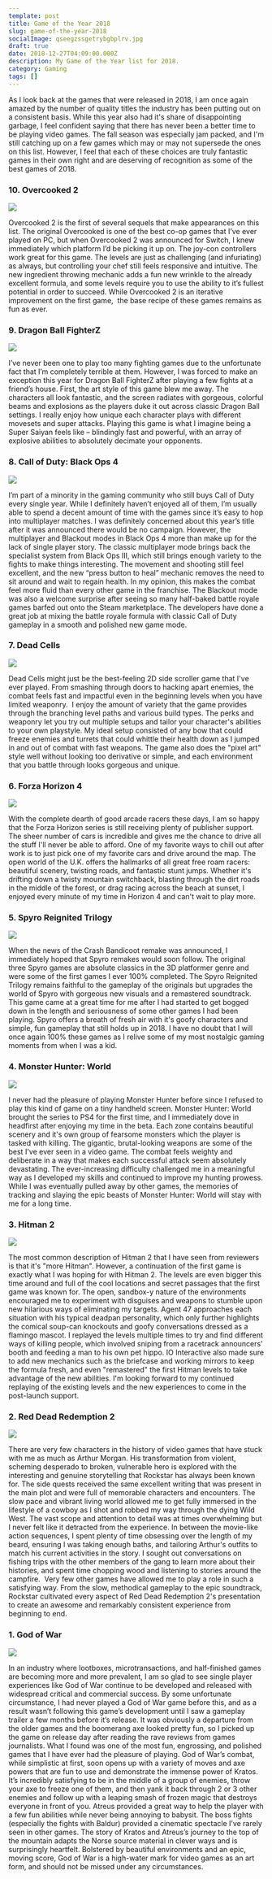 ```yaml
---
template: post
title: Game of the Year 2018
slug: game-of-the-year-2018
socialImage: qseegzssgetrybgbplrv.jpg
draft: true
date: 2018-12-27T04:09:00.000Z
description: My Game of the Year list for 2018.
category: Gaming
tags: []
---
```

As I look back at the games that were released in 2018, I am once again amazed by the number of quality titles the industry has been putting out on a consistent basis. While this year also had it's share of disappointing garbage, I feel confident saying that there has never been a better time to be playing video games. The fall season was especially jam packed, and I'm still catching up on a few games which may or may not supersede the ones on this list. However, I feel that each of these choices are truly fantastic games in their own right and are deserving of recognition as some of the best games of 2018.

### 10. Overcooked 2

![](exkc7arqthllre1ndmwe.jpg)

Overcooked 2 is the first of several sequels that make appearances on this list. The original Overcooked is one of the best co-op games that I’ve ever played on PC, but when Overcooked 2 was announced for Switch, I knew immediately which platform I’d be picking it up on. The joy-con controllers work great for this game. The levels are just as challenging (and infuriating) as always, but controlling your chef still feels responsive and intuitive. The new ingredient throwing mechanic adds a fun new wrinkle to the already excellent formula, and some levels require you to use the ability to it’s fullest potential in order to succeed. While Overcooked 2 is an iterative improvement on the first game,  the base recipe of these games remains as fun as ever.

### 9. Dragon Ball FighterZ

![](serpe4nefmeivhnmfb1h.jpg)

I’ve never been one to play too many fighting games due to the unfortunate fact that I’m completely terrible at them. However, I was forced to make an exception this year for Dragon Ball FighterZ after playing a few fights at a friend’s house. First, the art style of this game blew me away. The characters all look fantastic, and the screen radiates with gorgeous, colorful beams and explosions as the players duke it out across classic Dragon Ball settings. I really enjoy how unique each character plays with different movesets and super attacks. Playing this game is what I imagine being a Super Saiyan feels like – blindingly fast and powerful, with an array of explosive abilities to absolutely decimate your opponents.

### 8. Call of Duty: Black Ops 4

![](zz3shb5i0awagmgyrgwi.jpg)

I’m part of a minority in the gaming community who still buys Call of Duty every single year. While I definitely haven’t enjoyed all of them, I’m usually able to spend a decent amount of time with the games since it’s easy to hop into multiplayer matches. I was definitely concerned about this year’s title after it was announced there would be no campaign. However, the multiplayer and Blackout modes in Black Ops 4 more than make up for the lack of single player story. The classic multiplayer mode brings back the specialist system from Black Ops III, which still brings enough variety to the fights to make things interesting. The movement and shooting still feel excellent, and the new “press button to heal” mechanic removes the need to sit around and wait to regain health. In my opinion, this makes the combat feel more fluid than every other game in the franchise. The Blackout mode was also a welcome surprise after seeing so many half-baked battle royale games barfed out onto the Steam marketplace. The developers have done a great job at mixing the battle royale formula with classic Call of Duty gameplay in a smooth and polished new game mode.

### 7. Dead Cells

![](256b98bb_9570173.png)

Dead Cells might just be the best-feeling 2D side scroller game that I've ever played. From smashing through doors to hacking apart enemies, the combat feels fast and impactful even in the beginning levels when you have limited weaponry.  I enjoy the amount of variety that the game provides through the branching level paths and various build types. The perks and weaponry let you try out multiple setups and tailor your character's abilities to your own playstyle. My ideal setup consisted of any bow that could freeze enemies and turrets that could whittle their health down as I jumped in and out of combat with fast weapons. The game also does the "pixel art" style well without looking too derivative or simple, and each environment that you battle through looks gorgeous and unique.

### 6. Forza Horizon 4

![](oc8nd9gqtyoobhe4j6ht.jpg)

With the complete dearth of good arcade racers these days, I am so happy that the Forza Horizon series is still receiving plenty of publisher support. The sheer number of cars is incredible and gives me the chance to drive all the stuff I'll never be able to afford. One of my favorite ways to chill out after work is to just pick one of my favorite cars and drive around the map. The open world of the U.K. offers the hallmarks of all great free roam racers: beautiful scenery, twisting roads, and fantastic stunt jumps. Whether it's drifting down a twisty mountain switchback, blasting through the dirt roads in the middle of the forest, or drag racing across the beach at sunset, I enjoyed every minute of my time in Horizon 4 and can't wait to play more.

### 5. Spyro Reignited Trilogy

![](mfrv8h6go7aagg7ulzgi.jpg)

When the news of the Crash Bandicoot remake was announced, I immediately hoped that Spyro remakes would soon follow. The original three Spyro games are absolute classics in the 3D platformer genre and were some of the first games I ever 100% completed. The Spyro Reignited Trilogy remains faithful to the gameplay of the originals but upgrades the world of Spyro with gorgeous new visuals and a remastered soundtrack. This game came at a great time for me after I had started to get bogged down in the length and seriousness of some other games I had been playing. Spyro offers a breath of fresh air with it's goofy characters and simple, fun gameplay that still holds up in 2018. I have no doubt that I will once again 100% these games as I relive some of my most nostalgic gaming moments from when I was a kid.

### 4. Monster Hunter: World

![](wildlands_waste_screen_010_1502984997.jpg)

I never had the pleasure of playing Monster Hunter before since I refused to play this kind of game on a tiny handheld screen. Monster Hunter: World brought the series to PS4 for the first time, and I immediately dove in headfirst after enjoying my time in the beta. Each zone contains beautiful scenery and it's own group of fearsome monsters which the player is tasked with killing. The gigantic, brutal-looking weapons are some of the best I've ever seen in a video game. The combat feels weighty and deliberate in a way that makes each successful attack seem absolutely devastating. The ever-increasing difficulty challenged me in a meaningful way as I developed my skills and continued to improve my hunting prowess. While I was eventually pulled away by other games, the memories of tracking and slaying the epic beasts of Monster Hunter: World will stay with me for a long time.

### 3. Hitman 2

![](m3tq13bq84wo6pizrtb5.png)

The most common description of Hitman 2 that I have seen from reviewers is that it's "more Hitman". However, a continuation of the first game is exactly what I was hoping for with Hitman 2. The levels are even bigger this time around and full of the cool locations and secret passages that the first game was known for. The open, sandbox-y nature of the environments encouraged me to experiment with disguises and weapons to stumble upon new hilarious ways of eliminating my targets. Agent 47 approaches each situation with his typical deadpan personality, which only further highlights the comical soup-can knockouts and goofy conversations dressed as a flamingo mascot. I replayed the levels multiple times to try and find different ways of killing people, which involved sniping from a racetrack announcers' booth and feeding a man to his own pet hippo. IO Interactive also made sure to add new mechanics such as the briefcase and working mirrors to keep the formula fresh, and even "remastered" the first Hitman levels to take advantage of the new abilities. I'm looking forward to my continued replaying of the existing levels and the new experiences to come in the post-launch support.

### 2. Red Dead Redemption 2

![](uyaminfh8sugglvt247u.jpg)

There are very few characters in the history of video games that have stuck with me as much as Arthur Morgan. His transformation from violent, scheming desperado to broken, vulnerable hero is explored with the interesting and genuine storytelling that Rockstar has always been known for. The side quests received the same excellent writing that was present in the main plot and were full of memorable characters and encounters. The slow pace and vibrant living world allowed me to get fully immersed in the lifestyle of a cowboy as I shot and robbed my way through the dying Wild West. The vast scope and attention to detail was at times overwhelming but I never felt like it detracted from the experience. In between the movie-like action sequences, I spent plenty of time obsessing over the length of my beard, ensuring I was taking enough baths, and tailoring Arthur's outfits to match his current activities in the story. I sought out conversations on fishing trips with the other members of the gang to learn more about their histories, and spent time chopping wood and listening to stories around the campfire.  Very few other games have allowed me to play a role in such a satisfying way. From the slow, methodical gameplay to the epic soundtrack, Rockstar cultivated every aspect of Red Dead Redemption 2's presentation to create an awesome and remarkably consistent experience from beginning to end.

### 1. God of War

![](qseegzssgetrybgbplrv.jpg)

In an industry where lootboxes, microtransactions, and half-finished games are becoming more and more prevalent, I am so glad to see single player experiences like God of War continue to be developed and released with widespread critical and commercial success. By some unfortunate circumstance, I had never played a God of War game before this, and as a result wasn’t following this game’s development until I saw a gameplay trailer a few months before it’s release. It was obviously a departure from the older games and the boomerang axe looked pretty fun, so I picked up the game on release day after reading the rave reviews from games journalists. What I found was one of the most fun, engrossing, and polished games that I have ever had the pleasure of playing. God of War’s combat, while simplistic at first, soon opens up with a variety of moves and axe powers that are fun to use and demonstrate the immense power of Kratos. It’s incredibly satisfying to be in the middle of a group of enemies, throw your axe to freeze one of them, and then yank it back through 2 or 3 other enemies and follow up with a leaping smash of frozen magic that destroys everyone in front of you. Atreus provided a great way to help the player with a few fun abilities while never being annoying to babysit. The boss fights (especially the fights with Baldur) provided a cinematic spectacle I’ve rarely seen in other games. The story of Kratos and Atreus’s journey to the top of the mountain adapts the Norse source material in clever ways and is surprisingly heartfelt. Bolstered by beautiful environments and an epic, moving score, God of War is a high-water mark for video games as an art form, and should not be missed under any circumstances.